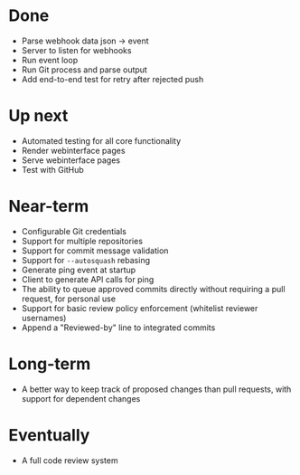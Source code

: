 # Done

 * Parse webhook data json -> event
 * Server to listen for webhooks
 * Run event loop
 * Run Git process and parse output
 * Add end-to-end test for retry after rejected push

# Up next

 * Automated testing for all core functionality
 * Render webinterface pages
 * Serve webinterface pages
 * Test with GitHub

# Near-term

 * Configurable Git credentials
 * Support for multiple repositories
 * Support for commit message validation
 * Support for `--autosquash` rebasing
 * Generate ping event at startup
 * Client to generate API calls for ping
 * The ability to queue approved commits directly without requiring a pull
   request, for personal use
 * Support for basic review policy enforcement (whitelist reviewer usernames)
 * Append a "Reviewed-by" line to integrated commits

# Long-term

 * A better way to keep track of proposed changes than pull requests,
   with support for dependent changes

# Eventually

 * A full code review system
